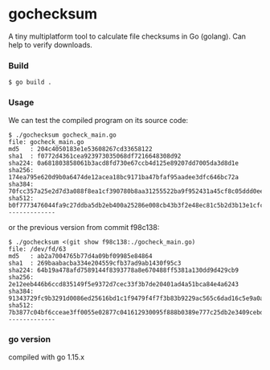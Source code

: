 # gochecksum
A tiny multiplatform tool to calculate file checksums in Go (golang). Can help to verify downloads.


### Build

    $ go build .
    
### Usage

We can test the compiled program on its source code:

    $ ./gochecksum gocheck_main.go
    file: gocheck_main.go
    md5   : 204c4050183e1e53608267cd33658122
    sha1  : f0772d4361cea923973035068df7216648308d92
    sha224: 0a681803858061b3acd8fd730e67ccb4d125e89207dd7005da3d8d1e
    sha256: 174ea795e620d9b0a6474de12acea18bc9171ba47bfaf95aadee3dfc646bc72a
    sha384: 70fcc357a25e2d7d3a088f8ea1cf390780b8aa31255522ba9f952431a45cf8c05ddd0ee274e1dbe05969336fcd00791a
    sha512: b0f7773476044fa9c27ddba5db2eb400a25286e008cb43b3f2e48ec81c5b2d3b13e1cfc82ef1dfc99a08f0ef33748582498642fc387527ea25d929dcbdf83701
    -------------

or the previous version from commit f98c138:

    $ ./gochecksum <(git show f98c138:./gocheck_main.go)
    file: /dev/fd/63
    md5   : ab2a7004765b77d4a09bf09985e84864
    sha1  : 269baabacba334e204559cfb37ad9ab1430f95c3
    sha224: 64b19a478afd7589144f8393778a8e670488ff5381a130dd9d429cb9
    sha256: 2e12eeb446b6ccd835149f5e9372d7cec33f3b7de20401ad4a51bca84e4a6243
    sha384: 91343729fc9b3291d0086ed25616bd1c1f9479f4f7f3b83b9229ac565c6dad16c5e9a0ab84eb342503a6b0327ae9f956
    sha512: 7b3877c04bf6cceae3ff0055e02877c041612930095f888b0389e777c25db2e3409cebd6010a0fedf1ed284ec5fae4697bacf8b2e1b187c9a856f90a33b6179f
    -------------


### go version

compiled with  go 1.15.x 